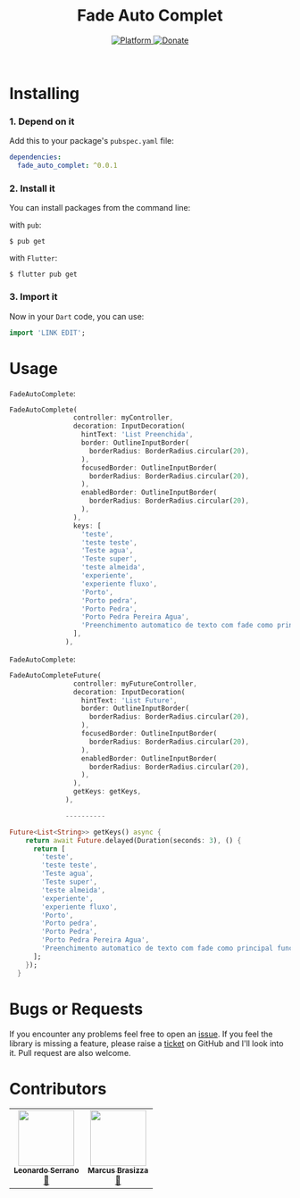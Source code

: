 <h1 align="center">Fade Auto Complet</h1>

<p align="center">
  <a href="https://flutter.dev">
    <img src="https://img.shields.io/badge/Platform-Flutter-02569B?logo=flutter"
      alt="Platform" />
  </a>
  <a href="">
    <img src="https://img.shields.io/badge/Donate-PayPal-00457C?logo=paypal"
      alt="Donate" />
  </a>
</p><br>


# Installing

### 1. Depend on it

Add this to your package's `pubspec.yaml` file:

```yaml
dependencies:
  fade_auto_complet: ^0.0.1
```

### 2. Install it

You can install packages from the command line:

with `pub`:

```
$ pub get
```

with `Flutter`:

```
$ flutter pub get
```

### 3. Import it

Now in your `Dart` code, you can use:

```dart
import 'LINK EDIT';
```

# Usage

`FadeAutoComplete`:

```dart
FadeAutoComplete(
                controller: myController,
                decoration: InputDecoration(
                  hintText: 'List Preenchida',
                  border: OutlineInputBorder(
                    borderRadius: BorderRadius.circular(20),
                  ),
                  focusedBorder: OutlineInputBorder(
                    borderRadius: BorderRadius.circular(20),
                  ),
                  enabledBorder: OutlineInputBorder(
                    borderRadius: BorderRadius.circular(20),
                  ),
                ),
                keys: [
                  'teste',
                  'teste teste',
                  'Teste agua',
                  'Teste super',
                  'teste almeida',
                  'experiente',
                  'experiente fluxo',
                  'Porto',
                  'Porto pedra',
                  'Porto Pedra',
                  'Porto Pedra Pereira Agua',
                  'Preenchimento automatico de texto com fade como principal função'
                ],
              ),
```

`FadeAutoComplete`:

```dart
FadeAutoCompleteFuture(
                controller: myFutureController,
                decoration: InputDecoration(
                  hintText: 'List Future',
                  border: OutlineInputBorder(
                    borderRadius: BorderRadius.circular(20),
                  ),
                  focusedBorder: OutlineInputBorder(
                    borderRadius: BorderRadius.circular(20),
                  ),
                  enabledBorder: OutlineInputBorder(
                    borderRadius: BorderRadius.circular(20),
                  ),
                ),
                getKeys: getKeys,
              ),

              ----------

Future<List<String>> getKeys() async {
    return await Future.delayed(Duration(seconds: 3), () {
      return [
        'teste',
        'teste teste',
        'Teste agua',
        'Teste super',
        'teste almeida',
        'experiente',
        'experiente fluxo',
        'Porto',
        'Porto pedra',
        'Porto Pedra',
        'Porto Pedra Pereira Agua',
        'Preenchimento automatico de texto com fade como principal função'
      ];
    });
  }
```

# Bugs or Requests

If you encounter any problems feel free to open an [issue](NEEDLINK). If you feel the library is missing a feature, please raise a [ticket](NEEDLINK) on GitHub and I'll look into it. Pull request are also welcome.

# Contributors

<!-- ALL-CONTRIBUTORS-LIST:START - Do not remove or modify this section -->
<!-- prettier-ignore-start -->
<!-- markdownlint-disable -->
<table>
  <tr>
    <td align="center"><a href="https://github.com/DevLSerrano"><img src="https://avatars.githubusercontent.com/u/62712813?v=4" width="100px;" alt=""/><br /><sub><b>Leonardo Serrano</b></sub></a><br /><a href="" title="Creator">🐛</a></td>
     <td align="center"><a href="https://github.com/brasizza"><img src="https://avatars.githubusercontent.com/u/26041910?v=4" width="100px;" alt=""/><br /><sub><b>Marcus Brasizza</b></sub></a><br /><a href="" title="Contributor">🐛</a></td>
  </tr>
</table>

<!-- markdownlint-restore -->
<!-- prettier-ignore-end -->

<!-- ALL-CONTRIBUTORS-LIST:END -->
 
